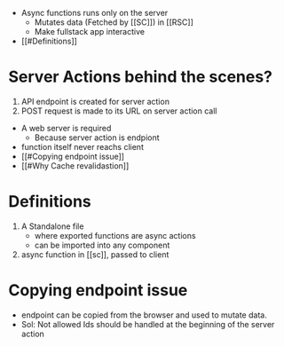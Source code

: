- Async functions runs only on the server
	- Mutates data (Fetched by [[SC]]) in [[RSC]]
	- Make fullstack app interactive
- [[#Definitions]] 
# Server Actions behind the scenes?
1.  API endpoint is created for server action
2.  POST request is made to its URL on server action call
- A web server is required
	- Because server action is endpiont
-  function itself never reachs client
- [[#Copying endpoint issue]]
- [[#Why Cache revalidastion]]
# Definitions
1. A Standalone file
	- where exported functions are async actions
	- can be imported into any component
2. async function in [[sc]], passed to client
# Copying endpoint issue
 - endpoint can be copied from the browser and used to mutate data.
- Sol: Not allowed Ids should be handled  at the beginning of the server action
